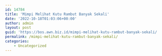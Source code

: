 ```yaml
---
id: 14784
title: 'Mimpi Melihat Kutu Rambut Banyak Sekali'
date: '2022-10-18T01:03:06+00:00'
author: admin
layout: post
guid: 'https://bos.awn.biz.id/mimpi-melihat-kutu-rambut-banyak-sekali/'
permalink: /mimpi-melihat-kutu-rambut-banyak-sekali/
categories:
    - Uncategorized
---
```


